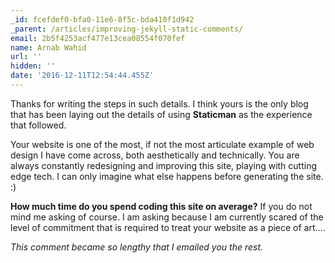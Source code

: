 ```yaml
---
_id: fcefdef0-bfa0-11e6-8f5c-bda410f1d942
_parent: /articles/improving-jekyll-static-comments/
email: 2b5f4253acf477e13cea08554f070fef
name: Arnab Wahid
url: ''
hidden: ''
date: '2016-12-11T12:54:44.455Z'
---
```


Thanks for writing the steps in such details. I think yours is the only blog
that has been laying out the details of using **Staticman** as the experience
that followed.

Your website is one of the most, if not the most articulate example of web
design I have come across, both aesthetically and technically. You are always
constantly redesigning and improving this site, playing with cutting edge tech.
I can only imagine what else happens before generating the site. :)

**How much time do you spend coding this site on average?** If you do not mind
me asking of course. I am asking because I am currently scared of the level of
commitment that is required to treat your website as a piece of art....

_This comment became so lengthy that I emailed you the rest._
